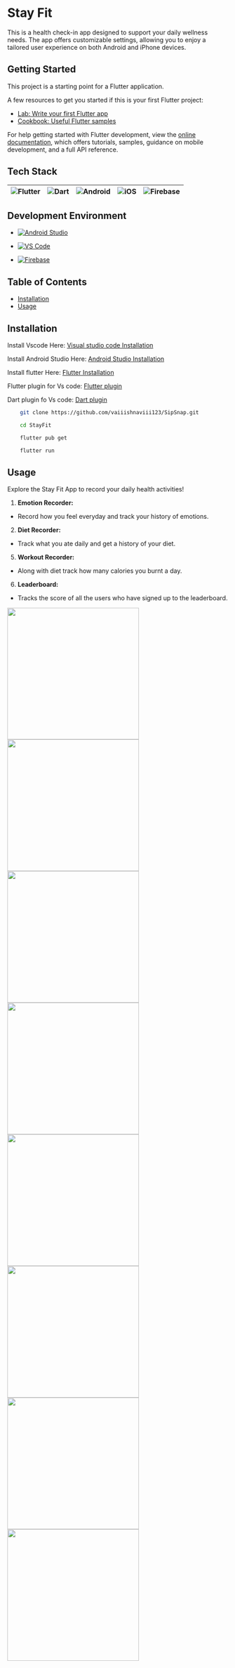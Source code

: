 # Stay Fit

This is a health check-in app designed to support your daily wellness needs. The app offers customizable settings, allowing you to enjoy a tailored user experience on both Android and iPhone devices.

## Getting Started

This project is a starting point for a Flutter application.

A few resources to get you started if this is your first Flutter project:

- [Lab: Write your first Flutter app](https://docs.flutter.dev/get-started/codelab)
- [Cookbook: Useful Flutter samples](https://docs.flutter.dev/cookbook)

For help getting started with Flutter development, view the
[online documentation](https://docs.flutter.dev/), which offers tutorials,
samples, guidance on mobile development, and a full API reference.

## Tech Stack

| ![Flutter](https://img.shields.io/badge/Flutter-%2302569B?style=for-the-badge&logo=flutter&logoColor=white) | ![Dart](https://img.shields.io/badge/Dart-%230175C2?style=for-the-badge&logo=dart&logoColor=white) | ![Android](https://img.shields.io/badge/Android-%233DDC84?style=for-the-badge&logo=android&logoColor=white) | ![iOS](https://img.shields.io/badge/iOS-%231575F9?style=for-the-badge&logo=apple&logoColor=white) | ![Firebase](https://img.shields.io/badge/Firebase-%23FFCA28?style=for-the-badge&logo=firebase&logoColor=black) |
| :------------------------------------------------------------------------------------------------------------: | :------------------------------------------------------------------------------------------: | :-------------------------------------------------------------------------------------------: | :-------------------------------------------------------------------------------------: | :----------------------------------------------------------------------------------------------: |

## Development Environment
- [![Android Studio](https://img.shields.io/badge/Android%20Studio-%233DDC84?style=for-the-badge&logo=android-studio&logoColor=white)](https://developer.android.com/studio)

- [![VS Code](https://img.shields.io/badge/VS%20Code-007ACC?style=for-the-badge&logo=visual-studio-code&logoColor=white)](https://code.visualstudio.com/)
  
- [![Firebase](https://img.shields.io/badge/Firebase-%23FFCA28?style=for-the-badge&logo=firebase&logoColor=black)](https://firebase.google.com/)


## Table of Contents

- [Installation](#installation)
- [Usage](#usage)


## Installation
Install Vscode Here: [Visual studio code Installation](https://code.visualstudio.com/download)

Install Android Studio Here: [Android Studio Installation](https://developer.android.com/studio)

Install flutter Here: [Flutter Installation](https://docs.flutter.dev/get-started/install)

Flutter plugin for Vs code: [Flutter plugin](https://marketplace.visualstudio.com/items?itemName=Dart-Code.flutter)

Dart plugin fo Vs code: [Dart plugin](https://marketplace.visualstudio.com/items?itemName=Dart-Code.dart-code)


```bash 
    git clone https://github.com/vaiiishnaviii123/SipSnap.git
```

```bash 
    cd StayFit
```

```bash
    flutter pub get
```

```bash
    flutter run
```

## Usage

Explore the Stay Fit App to record your daily health activities!

1. **Emotion Recorder:**
  - Record how you feel everyday and track your history of emotions.

2. **Diet Recorder:**
  - Track what you ate daily and get a history of your diet.
    
5. **Workout Recorder:**
  - Along with diet track how many calories you burnt a day.
    
6. **Leaderboard:** 
  - Tracks the score of all the users who have signed up to the leaderboard.
   
<img src="https://github.com/user-attachments/assets/6c397b35-02a8-4231-b6a8-4189fd82c0d7" width="300" />
<img src="https://github.com/user-attachments/assets/ea17e232-c28d-4a88-88ff-927853a67737" width="300" />
<img src="https://github.com/user-attachments/assets/9c75a7cb-665d-4afd-9523-345e68ffb72b" width="300" />
<img src="https://github.com/user-attachments/assets/10c046d3-cacc-4c23-9801-bab3df564c44" width="300" />
<img src="https://github.com/user-attachments/assets/ae845857-e2e0-4a2a-8a32-806eb4449fb5" width="300" />
<img src="https://github.com/user-attachments/assets/4e9ad06b-7202-4234-9a24-6950407f9154" width="300" />
<img src="https://github.com/user-attachments/assets/9ba22075-d254-406f-a05d-e6e0a8c1a0c0" width="300" />
<img src="https://github.com/user-attachments/assets/83552589-a536-444a-85b7-34b6f8b9ac91" width="300" />
